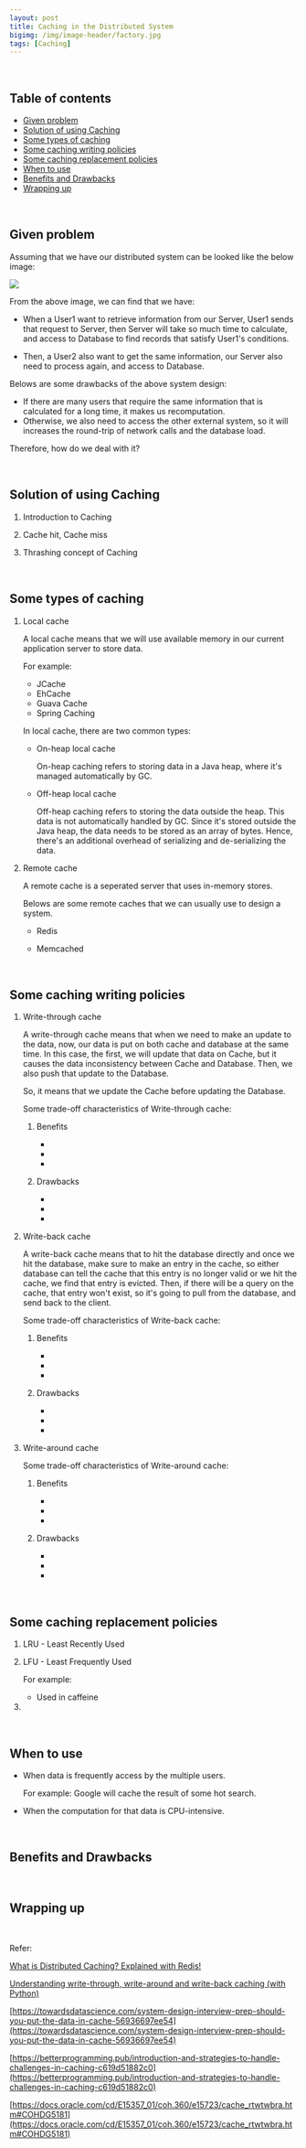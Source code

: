 ```yaml
---
layout: post
title: Caching in the Distributed System
bigimg: /img/image-header/factory.jpg
tags: [Caching]
---
```




<br>

## Table of contents
- [Given problem](#given-problem)
- [Solution of using Caching](#solution-of-using-caching)
- [Some types of caching](#some-types-of-caching)
- [Some caching writing policies](#some-caching-writing-policies)
- [Some caching replacement policies](#some-caching-replacement-policies)
- [When to use](#when-to-use)
- [Benefits and Drawbacks](#benefits-and-drawbacks)
- [Wrapping up](#wrapping-up)


<br>

## Given problem

Assuming that we have our distributed system can be looked like the below image:

![](../img/distributed-system/caching/problem-caching.png)

From the above image, we can find that we have:
- When a User1 want to retrieve information from our Server, User1 sends that request to Server, then Server will take so much time to calculate, and access to Database to find records that satisfy User1's conditions.

- Then, a User2 also want to get the same information, our Server also need to process again, and access to Database.

Belows are some drawbacks of the above system design:
- If there are many users that require the same information that is calculated for a long time, it makes us recomputation.
- Otherwise, we also need to access the other external system, so it will increases the round-trip of network calls and the database load.

Therefore, how do we deal with it?

<br>

## Solution of using Caching

1. Introduction to Caching



2. Cache hit, Cache miss




3. Thrashing concept of Caching




<br>

## Some types of caching

1. Local cache

    A local cache means that we will use available memory in our current application server to store data.

    For example:
    - JCache
    - EhCache
    - Guava Cache
    - Spring Caching

    In local cache, there are two common types:
    - On-heap local cache

        On-heap caching refers to storing data in a Java heap, where it's managed automatically by GC.

    - Off-heap local cache

        Off-heap caching refers to storing the data outside the heap. This data is not automatically handled by GC. Since it's stored outside the Java heap, the data needs to be stored as an array of bytes. Hence, there's an additional overhead of serializing and de-serializing the data.

2. Remote cache

    A remote cache is a seperated server that uses in-memory stores.

    Belows are some remote caches that we can usually use to design a system.
    - Redis

    - Memcached


<br>

## Some caching writing policies

1. Write-through cache

    A write-through cache means that when we need to make an update to the data, now, our data is put on both cache and database at the same time. In this case, the first, we will update that data on Cache, but it causes the data inconsistency between Cache and Database. Then, we also push that update to the Database. 

    So, it means that we update the Cache before updating the Database.

    Some trade-off characteristics of Write-through cache:
    1. Benefits
    
        - 
        - 
        - 


    2. Drawbacks

        - 
        - 
        - 

2. Write-back cache

    A write-back cache means that to hit the database directly and once we hit the database, make sure to make an entry in the cache, so either database can tell the cache that this entry is no longer valid or we hit the cache, we find that entry is evicted. Then, if there will be a query on the cache, that entry won't exist, so it's going to pull from the database, and send back to the client.

    Some trade-off characteristics of Write-back cache:
    1. Benefits

        - 
        - 
        - 


    2. Drawbacks

        - 
        - 
        - 

3. Write-around cache



    Some trade-off characteristics of Write-around cache:
    1. Benefits

        - 
        - 
        - 


    2. Drawbacks

        - 
        - 
        - 


<br>


## Some caching replacement policies

1. LRU - Least Recently Used



2. LFU - Least Frequently Used


    For example:
    - Used in caffeine

3. 

<br>

## When to use

- When data is frequently access by the multiple users.

    For example: Google will cache the result of some hot search.

- When the computation for that data is CPU-intensive.


<br>

## Benefits and Drawbacks






<br>

## Wrapping up






<br>

Refer:

[What is Distributed Caching? Explained with Redis!](https://www.youtube.com/watch?v=U3RkDLtS7uY)

[Understanding write-through, write-around and write-back caching (with Python)](https://shahriar.svbtle.com/Understanding-writethrough-writearound-and-writeback-caching-with-python)

[https://towardsdatascience.com/system-design-interview-prep-should-you-put-the-data-in-cache-56936697ee54](https://towardsdatascience.com/system-design-interview-prep-should-you-put-the-data-in-cache-56936697ee54)

[https://betterprogramming.pub/introduction-and-strategies-to-handle-challenges-in-caching-c619d51882c0](https://betterprogramming.pub/introduction-and-strategies-to-handle-challenges-in-caching-c619d51882c0)

[https://docs.oracle.com/cd/E15357_01/coh.360/e15723/cache_rtwtwbra.htm#COHDG5181](https://docs.oracle.com/cd/E15357_01/coh.360/e15723/cache_rtwtwbra.htm#COHDG5181)